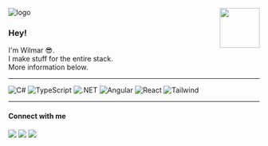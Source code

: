 ![logo](https://img.shields.io/badge/wilmarjongkind-100000?style=for-the-badge&logo=github&logoColor=white)
<img src="https://i.giphy.com/media/ckMkDR1SKAr7v8AaN4/giphy.webp" width="80" align="right">

### Hey!

I'm Wilmar 😎.\
I make stuff for the entire stack.\
More information below.

<hr>

![C#](https://img.shields.io/badge/C%23-239120?style=flat-square&logo=c-sharp&logoColor=white)
![TypeScript](https://img.shields.io/badge/TypeScript-007ACC?style=flat-square&logo=typescript&logoColor=white)
![.NET](https://img.shields.io/badge/.NET-5C2D91?style=flat-square&logo=.net&logoColor=white)
![Angular](https://img.shields.io/badge/Angular-DD0031?style=flat-square&logo=angular&logoColor=white)
![React](https://img.shields.io/badge/React-20232A?style=flat-square&logo=react&logoColor=61DAFB)
![Tailwind](https://img.shields.io/badge/Tailwind_CSS-38B2AC?style=flat-square&logo=tailwind-css&logoColor=white)

<hr>

#### Connect with me

[<img src="https://img.shields.io/badge/LinkedIn-0077B5?style=for-the-badge&logo=linkedin&logoColor=white"/>](https://www.linkedin.com/in/wilmar-jongkind-b17094181/)
[<img src="https://img.shields.io/badge/Gmail-D14836?style=for-the-badge&logo=gmail&logoColor=white"/>](mailto:wilmarjongkind@gmail.com)
[<img src="https://img.shields.io/badge/Spotify-1ED760?&style=for-the-badge&logo=spotify&logoColor=white"/>](https://open.spotify.com/user/wilmar.jongkind?si=28735761df8242a4)

